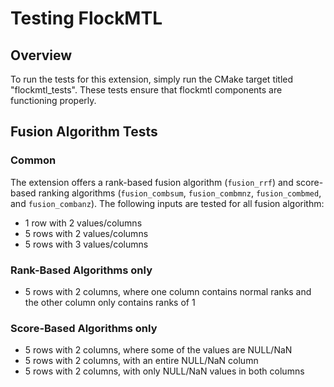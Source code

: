 # Testing FlockMTL
## Overview
To run the tests for this extension, simply run the CMake target titled "flockmtl_tests". These tests ensure that flockmtl components are functioning properly.

## Fusion Algorithm Tests
### Common
The extension offers a rank-based fusion algorithm (`fusion_rrf`) and score-based ranking algorithms (`fusion_combsum`, `fusion_combmnz`, `fusion_combmed`, and `fusion_combanz`). The following inputs are tested for all fusion algorithm:
* 1 row with 2 values/columns
* 5 rows with 2 values/columns
* 5 rows with 3 values/columns

### Rank-Based Algorithms only
* 5 rows with 2 columns, where one column contains normal ranks and the other column only contains ranks of 1

### Score-Based Algorithms only
* 5 rows with 2 columns, where some of the values are NULL/NaN
* 5 rows with 2 columns, with an entire NULL/NaN column
* 5 rows with 2 columns, with only NULL/NaN values in both columns